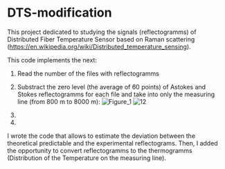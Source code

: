 # DTS-modification
This project dedicated to studying the signals (reflectogramms) of Distributed Fiber Temperature Sensor based on Raman scattering (https://en.wikipedia.org/wiki/Distributed_temperature_sensing).

This code implements the next:
1) Read the number of the files with reflectogramms
2) Substract the zero level (the average of 60 points) of Astokes and Stokes reflectogramms for each file  and take into only the measuring line (from 800 m to 8000 m):
![Figure_1](https://user-images.githubusercontent.com/87599571/170987993-90b17015-f252-4b2a-984a-14be6e759617.png) ![12](https://user-images.githubusercontent.com/87599571/170989257-9b140414-19b0-4b84-977b-f5d2b07bb7b3.png)

3) 

4) 
 
I wrote the code that allows to estimate the deviation between the theoretical predictable and the experimental reflectograms. Then, I added the opportunity to convert reflectogramms to the thermogramms (Distribution of the Temperature on the measuring line). 
